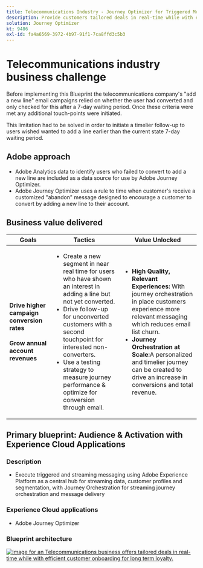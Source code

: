 ```yaml
---
title: Telecommunications Industry - Journey Optimizer for Triggered Messaging
description: Provide customers tailored deals in real-time while with efficient customer onboarding for long term loyalty.
solution: Journey Optimizer
kt: 9486
exl-id: fa4a6569-3972-4b97-91f1-7ca8ffd3c5b3
---
```

# Telecommunications industry business challenge

Before implementing this Blueprint the telecommunications company's "add a new line" email campaigns relied on whether the user had converted and only checked for this after a 7-day waiting period. Once these criteria were met any additional touch-points were initiated. 

This limitation had to be solved in order to initiate a timelier follow-up to users wished wanted to add a line earlier than the current state 7-day waiting period. 

## Adobe approach

* Adobe Analytics data to identify users who failed to convert to add a new line are included as a data source for use by Adobe Journey Optimizer.
* Adobe Journey Optimizer uses a rule to time when customer's receive a customized "abandon" message designed to encourage a customer to convert by adding a new line to their account.


## Business value delivered

| Goals | Tactics| Value Unlocked|
|---|---|---|
| **Drive higher campaign conversion rates**<br></br>**Grow annual account revenues**</ul> | <ul><li>Create a new segment in near real time for users who have shown an interest in adding a line but not yet converted.</li><li>Drive follow-up for unconverted customers with a second touchpoint for interested non-converters. </li><li>Use a testing strategy to measure journey performance & optimize for conversion through email.</li></ul>                               | <ul><li><strong>High Quality, Relevant Experiences:</strong> With journey orchestration in place customers experience more relevant messaging which reduces email list churn.</li><li><strong>Journey Orchestration at Scale:</strong>A personalized and timelier journey can be created to drive an increase in conversions and total revenue.</li></ul>    |

## Primary blueprint: Audience & Activation with Experience Cloud Applications

### Description 

<ul><li>Execute triggered and streaming messaging using Adobe Experience Platform as a central hub for streaming data, customer profiles and segmentation, with Journey Orchestration for streaming journey orchestration and message delivery</li></ul> 

### Experience Cloud applications

<ul><li>Adobe Journey Optimizer</li></ul> 

### Blueprint architecture

<a href="https://experienceleague.adobe.com/docs/blueprints-learn/architecture/customer-journeys/journey-optimizer.html?lang=en"><img alt="image for an Telecommunications business offers tailored deals in real-time while with efficient customer onboarding for long term loyalty." src="https://experienceleague.adobe.com/docs/blueprints-learn/assets/ajo-architecture.svg"/></a>
